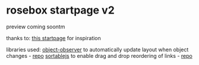 # rosebox startpage v2

preview coming soontm

thanks to:
[this startpage](https://github.com/WahyuHidayattz/startpage-new) for inspiration

libraries used:
[object-observer](https://github.com/gullerya/object-observer/blob/main/src/object-observer.js) to automatically update layout when object changes - [repo](https://github.com/gullerya/object-observer)
[sortablejs](http://sortablejs.github.io/Sortable/Sortable.js) to enable drag and drop reordering of links - [repo](https://github.com/SortableJS/Sortable)